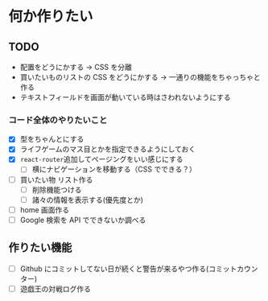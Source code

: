 # 何か作りたい

## TODO

- 配置をどうにかする → CSS を分離
- 買いたいものリストの CSS をどうにかする → 一通りの機能をちゃっちゃと作る
- テキストフィールドを画面が動いている時はさわれないようにする

### コード全体のやりたいこと

- [x] 型をちゃんとにする
- [x] ライフゲームのマス目とかを指定できるようにしておく
- [x] `react-router`追加してページングをいい感じにする
  - [ ] 横にナビゲーションを移動する（CSS でできる？）
- [ ] 買いたい物 リスト作る
  - [ ] 削除機能つける
  - [ ] 諸々の情報を表示する(優先度とか)
- [ ] home 画面作る
- [ ] Google 検索を API でできないか調べる

## 作りたい機能

- [ ] Github にコミットしてない日が続くと警告が来るやつ作る(コミットカウンター)
- [ ] 遊戯王の対戦ログ作る
